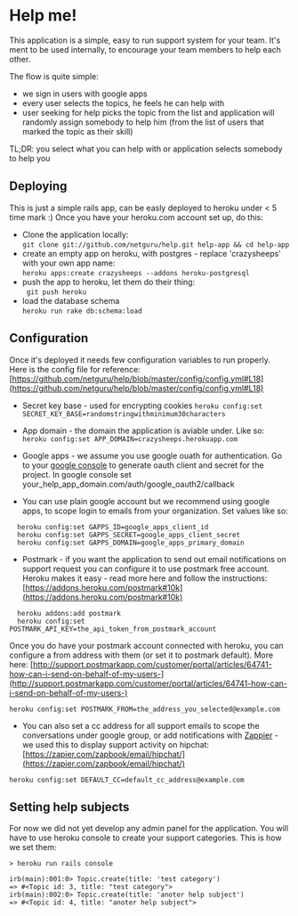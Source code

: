 # Help me!

This application is a simple, easy to run support system for your team. It's ment to be used internally, to encourage your team members to help each other. 

The flow is quite simple: 
* we sign in users with google apps
* every user selects the topics, he feels he can help with
* user seeking for help picks the topic from the list and application will randomly assign somebody to help him (from the list of users that marked the topic as their skill)   

TL;DR: you select what you can help with or application selects somebody to help you

## Deploying
This is just a simple rails app, can be easly deployed to heroku under < 5 time mark :) 
Once you have your heroku.com account set up, do this: 

* Clone the application locally:   
```git clone git://github.com/netguru/help.git help-app && cd help-app```
* create an empty app on heroku, with postgres - replace 'crazysheeps' with your own app name:  
```heroku apps:create crazysheeps --addons heroku-postgresql``` 
* push the app to heroku, let them do their thing:    
``` git push heroku``` 
* load the database schema     
```heroku run rake db:schema:load```

## Configuration 

Once it's deployed it needs few configuration variables to run properly. Here is the config file for reference: [https://github.com/netguru/help/blob/master/config/config.yml#L18](https://github.com/netguru/help/blob/master/config/config.yml#L18)

* Secret key base - used for encrypting cookies
```heroku config:set SECRET_KEY_BASE=randomstringwithminimum30characters```

* App domain - the domain the application is aviable under. Like so: 
```heroku config:set APP_DOMAIN=crazysheeps.herokuapp.com```

* Google apps - we assume you use google ouath for authentication. Go to your [google console](https://cloud.google.com/console/project) to generate oauth client and secret for the project. In google console set your_help_app_domain.com/auth/google_oauth2/callback

* You can use plain google account but we recommend using google apps, to scope login to emails from your organization. Set values like so: 

```
  heroku config:set GAPPS_ID=google_apps_client_id
  heroku config:set GAPPS_SECRET=google_apps_client_secret
  heroku config:set GAPPS_DOMAIN=google_apps_primary_domain
```

* Postmark - if you want the application to send out email notifications on support request you can configure it to use postmark free account. Heroku makes it easy - read more here and follow the instructions: [https://addons.heroku.com/postmark#10k](https://addons.heroku.com/postmark#10k)

```
  heroku addons:add postmark
  heroku config:set POSTMARK_API_KEY=the_api_token_from_postmark_account
```

Once you do have your postmark account connected with heroku, you can configure a from address with them (or set it to postmark default). More here: [http://support.postmarkapp.com/customer/portal/articles/64741-how-can-i-send-on-behalf-of-my-users-](http://support.postmarkapp.com/customer/portal/articles/64741-how-can-i-send-on-behalf-of-my-users-)

```heroku config:set POSTMARK_FROM=the_address_you_selected@example.com```    

* You can also set a cc address for all support emails to scope the conversations under google group, or add notifications with [Zappier](https://zapier.com/zapbook/email/) - we used this to display support activity on hipchat: [https://zapier.com/zapbook/email/hipchat/](https://zapier.com/zapbook/email/hipchat/)    

```heroku config:set DEFAULT_CC=default_cc_address@example.com```    

## Setting help subjects

For now we did not yet develop any admin panel for the application. You will have to use heroku console to create your support categories. This is how we set them: 
```
> heroku run rails console 

irb(main):001:0> Topic.create(title: 'test category')
=> #<Topic id: 3, title: "test category">
irb(main):002:0> Topic.create(title: 'anoter help subject')
=> #<Topic id: 4, title: "anoter help subject">
```
